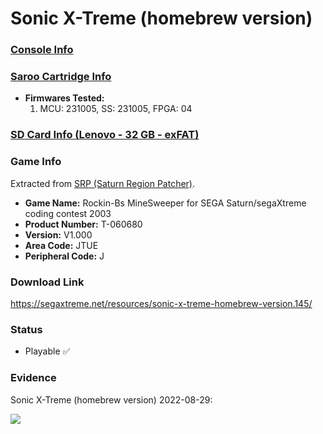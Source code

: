 # Sonic X-Treme (homebrew version)

### [Console Info](../../../../../Info/Consoles/VA13/README.md)

### [Saroo Cartridge Info](../../../../../Info/Cartridges/RetroGameParadiseStore/1.32F/README.md)

- <b>Firmwares Tested:</b>
  1. MCU: 231005, SS: 231005, FPGA: 04

### [SD Card Info (Lenovo - 32 GB - exFAT)](../../../../../Info/SdCards/Lenovo/32GB/exfat/README.md)

### Game Info

Extracted from [SRP (Saturn Region Patcher)](https://segaxtreme.net/resources/saturn-region-patcher.81/download).

- <b>Game Name:</b> Rockin-Bs MineSweeper for SEGA Saturn/segaXtreme coding contest 2003
- <b>Product Number:</b> T-060680
- <b>Version:</b> V1.000
- <b>Area Code:</b> JTUE
- <b>Peripheral Code:</b> J

### Download Link

https://segaxtreme.net/resources/sonic-x-treme-homebrew-version.145/

### Status

- Playable :white_check_mark:

### Evidence

Sonic X-Treme (homebrew version) 2022-08-29:

[![](https://img.youtube.com/vi/Da3GOo3GwZQ/0.jpg)](https://www.youtube.com/watch?v=Da3GOo3GwZQ)
